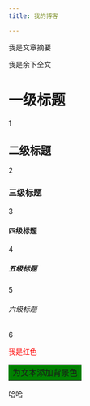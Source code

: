 ```yaml
---
title: 我的博客

---
```

我是文章摘要
<!-- more -->
我是余下全文

# 一级标题
1
## 二级标题
2
### 三级标题
3
#### 四级标题
4
##### 五级标题
5
###### 六级标题
6

<font color=red>我是红色</font>


<table><tr><td bgcolor=green>为文本添加背景色</td></tr></table>

哈哈

